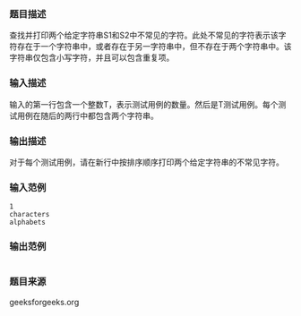 ### 题目描述
查找并打印两个给定字符串S1和S2中不常见的字符。此处不常见的字符表示该字符存在于一个字符串中，或者存在于另一字符串中，但不存在于两个字符串中。该字符串仅包含小写字符，并且可以包含重复项。
### 输入描述
输入的第一行包含一个整数T，表示测试用例的数量。然后是T测试用例。每个测试用例在随后的两行中都包含两个字符串。
### 输出描述
对于每个测试用例，请在新行中按排序顺序打印两个给定字符串的不常见字符。
### 输入范例
```
1
characters
alphabets
```
### 输出范例
```

```
### 题目来源
geeksforgeeks.org

